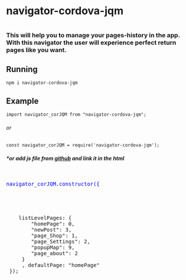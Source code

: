 <h1>navigator-cordova-jqm<h1>

<h3>This will help you to manage your pages-history in the app.
  With this navigator the user will experience perfect return pages like you want.</h3>

<h2>Running</h2>
<pre>
<code>npm i navigator-cordova-jqm</code>
</pre>

<h2>Example</h2>
<pre><code>import navigator_corJQM from "navigator-cordova-jqm";</code></pre>
 <h6>or</h6>
 <pre><code>const navigator_corJQM = require('navigator-cordova-jqm');</code></pre>
 <h5>*or add js file from <a href="https://github.com/orchoban/cordova-jqm-navigator">github</a> and link it in the html</h6>
<p></p>
 <pre>
 <p style="color:blue;">navigator_corJQM.constructor({</p>
 <p>
    listLevelPages: {
        "homePage": 0,
        "newPost": 3,
        "page_Shop": 1,
        "page_Settings": 2,
        "popupMap": 9,
        "page_about": 2
     }
     , defaultPage: "homePage"
 });
</p>
</pre>

